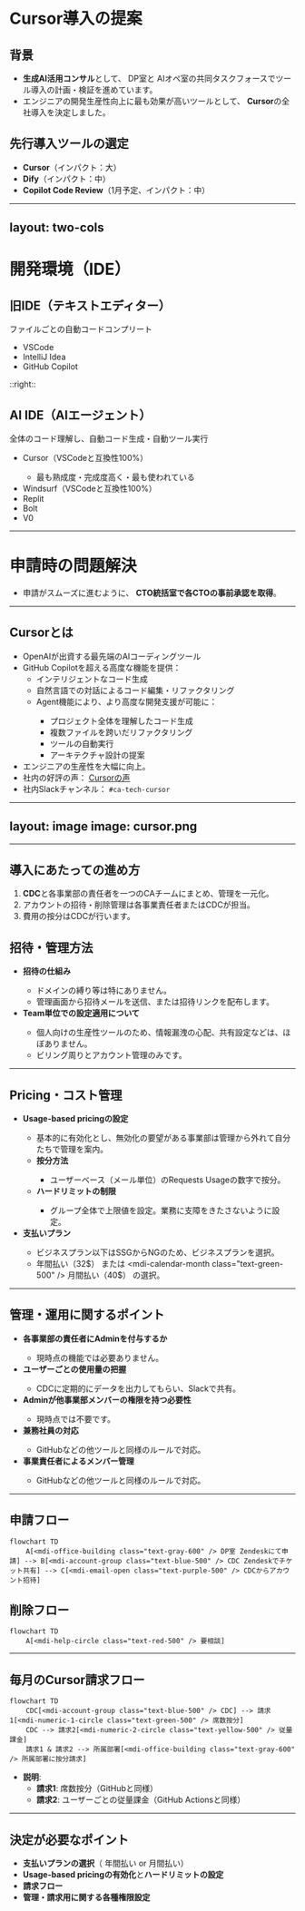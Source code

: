 # <mdi-cursor-default-click class="text-blue-500" /> Cursor導入の提案

## 背景

- **生成AI活用コンサル**として、<mdi-office-building class="text-gray-600" /> DP室と<mdi-robot-industrial class="text-gray-600" /> AIオペ室の共同タスクフォースでツール導入の計画・検証を進めています。
- エンジニアの開発生産性向上に最も効果が高いツールとして、<mdi-star-circle class="text-yellow-500" /> **Cursor**の全社導入を決定しました。

## 先行導入ツールの選定

- <mdi-cursor-default-click class="text-blue-500" /> **Cursor**（インパクト：<span class="text-red-500 font-bold">大</span>）
- <mdi-flash class="text-green-500" /> **Dify**（インパクト：<span class="text-yellow-500 font-bold">中</span>）
- <mdi-github class="text-gray-800" /> **Copilot Code Review**（1月予定、インパクト：<span class="text-yellow-500 font-bold">中</span>）

---
layout: two-cols
---

# 開発環境（IDE）

## 旧IDE（テキストエディター）
ファイルごとの自動コードコンプリート
- <logos-visual-studio-code class="text-blue-500" /> VSCode
- <logos-intellij-idea class="text-orange-500" /> IntelliJ Idea 
- <logos-github-copilot class="text-gray-800" /> GitHub Copilot

::right::

## AI IDE（AIエージェント）
全体のコード理解し、自動コード生成・自動ツール実行
- <mdi-cursor-default-click class="text-blue-500" /> Cursor（VSCodeと互換性100%）
    - 最も熟成度・完成度高く・最も使われている
- <mdi-waves class="text-purple-500" /> Windsurf（VSCodeと互換性100%）
- <logos-replit-icon class="text-purple-500" /> Replit
- <mdi-lightning-bolt class="text-yellow-500" /> Bolt
- <mdi-robot class="text-gray-600" /> V0

---

# 申請時の問題解決

- 申請がスムーズに進むように、<mdi-account-tie class="text-red-500" /> **CTO統括室で各CTOの事前承認を取得**。

---

## Cursorとは

- <mdi-lightbulb-on class="text-yellow-500" /> OpenAIが出資する最先端のAIコーディングツール
- GitHub Copilotを超える高度な機能を提供：
  - <mdi-wand class="text-purple-500" /> インテリジェントなコード生成
  - <mdi-chat-processing class="text-green-500" /> 自然言語での対話によるコード編集・リファクタリング
  - <mdi-robot class="text-gray-600" /> Agent機能により、より高度な開発支援が可能に：
    - プロジェクト全体を理解したコード生成
    - 複数ファイルを跨いだリファクタリング
    - ツールの自動実行
    - アーキテクチャ設計の提案
- エンジニアの生産性を大幅に向上。
- 社内の好評の声：<mdi-comment-multiple class="text-blue-500" /> [Cursorの声](https://www.notion.so/Cursor-1469cd65444980c48538cf59cf75f494?pvs=21)
- 社内Slackチャンネル：<mdi-slack class="text-purple-500" /> `#ca-tech-cursor`

---
layout: image
image: cursor.png
---

---

## 導入にあたっての進め方

1. <mdi-account-group class="text-blue-500" /> **CDC**と各事業部の責任者を一つのCAチームにまとめ、管理を一元化。
2. <mdi-account-plus class="text-orange-500" /> アカウントの招待・削除管理は各事業責任者またはCDCが担当。
3. <mdi-cash-multiple class="text-yellow-500" /> 費用の按分はCDCが行います。

## 招待・管理方法

- <mdi-email-open class="text-purple-500" /> **招待の仕組み**
  - ドメインの縛り等は特にありません。
  - 管理画面から招待メールを送信、または招待リンクを配布します。
- <mdi-account-multiple class="text-green-500" /> **Team単位での設定適用について**
  - 個人向けの生産性ツールのため、情報漏洩の心配、共有設定などは、ほぼありません。
  - ビリング周りとアカウント管理のみです。

---

## Pricing・コスト管理

- <mdi-cash-register class="text-green-500" /> **Usage-based pricingの設定**
  - 基本的に有効化とし、無効化の要望がある事業部は管理から外れて自分たちで管理を案内。
  - <mdi-chart-donut class="text-blue-500" /> **按分方法**
    - ユーザーベース（メール単位）のRequests Usageの数字で按分。
  - <mdi-alert class="text-red-500" /> **ハードリミットの制限**
    - グループ全体で上限値を設定。業務に支障をきたさないように設定。
- <mdi-currency-usd class="text-blue-500" /> **支払いプラン**
  - ビジネスプラン以下はSSGからNGのため、ビジネスプランを選択。
  - <mdi-calendar-text class="text-blue-500" /> 年間払い（32$） または <mdi-calendar-month class="text-green-500" /> 月間払い（40$） の選択。

---

## 管理・運用に関するポイント

- <mdi-account-key class="text-red-500" /> **各事業部の責任者にAdminを付与するか**
  - 現時点の機能では必要ありません。
- <mdi-chart-line class="text-green-500" /> **ユーザーごとの使用量の把握**
  - CDCに定期的にデータを出力してもらい、Slackで共有。
- <mdi-shield-account class="text-gray-600" /> **Adminが他事業部メンバーの権限を持つ必要性**
  - 現時点では不要です。
- <mdi-account-switch class="text-purple-500" /> **兼務社員の対応**
  - GitHubなどの他ツールと同様のルールで対応。
- <mdi-account-cog class="text-blue-500" /> **事業責任者によるメンバー管理**
  - GitHubなどの他ツールと同様のルールで対応。

---

## 申請フロー

```mermaid
flowchart TD
    A[<mdi-office-building class="text-gray-600" /> DP室 Zendeskにて申請] --> B[<mdi-account-group class="text-blue-500" /> CDC Zendeskでチケット共有] --> C[<mdi-email-open class="text-purple-500" /> CDCからアカウント招待]
```

## 削除フロー

```mermaid
flowchart TD
    A[<mdi-help-circle class="text-red-500" /> 要相談]
```

---

## 毎月のCursor請求フロー

```mermaid
flowchart TD
    CDC[<mdi-account-group class="text-blue-500" /> CDC] --> 請求1[<mdi-numeric-1-circle class="text-green-500" /> 席数按分]
    CDC --> 請求2[<mdi-numeric-2-circle class="text-yellow-500" /> 従量課金]
    請求1 & 請求2 --> 所属部署[<mdi-office-building class="text-gray-600" /> 所属部署に按分請求]
```

- **説明**:
  - <mdi-numeric-1-circle class="text-green-500" /> **請求1**: 席数按分（GitHubと同様）
  - <mdi-numeric-2-circle class="text-yellow-500" /> **請求2**: ユーザーごとの従量課金（GitHub Actionsと同様）

---

## 決定が必要なポイント

- **支払いプランの選択**（<mdi-calendar-text class="text-blue-500" /> 年間払い or <mdi-calendar-month class="text-green-500" /> 月間払い）
- **Usage-based pricingの有効化**と**ハードリミットの設定**
- **請求フロー**
- **管理・請求用に関する各種権限設定**
